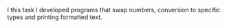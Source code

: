 I this task I developed programs that swap numbers, conversion to specific types and printing formatted text.